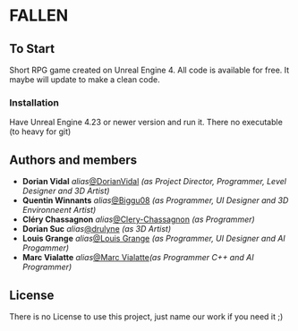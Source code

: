 # FALLEN

## To Start

Short RPG game created on Unreal Engine 4. All code is available for free. It maybe will update to make a clean code.

### Installation

Have Unreal Engine 4.23 or newer version and run it. There no executable (to heavy for git)

## Authors and members

* **Dorian Vidal** _alias_[@DorianVidal](https://github.com/DorianVidal) _(as Project Director, Programmer, Level Designer and 3D Artist)_
* **Quentin Winnants** _alias_[@Biggu08](https://github.com/Biggu08) _(as Programmer, UI Designer and 3D Environneent Artist)_
* **Cléry Chassagnon** _alias_[@Clery-Chassagnon](https://github.com/Clery-Chassagnon) _(as Programmer)_
* **Dorian Suc** _alias_[@drulyne](https://github.com/drulyne) _(as 3D Artist)_
* **Louis Grange** _alias_[@Louis Grange](https://github.com/Louis-GRANGE) _(as Programmer, UI Designer and AI Progammer)_
* **Marc Vialatte** _alias_[@Marc Vialatte](https://github.com/Marc-Vialatte)_(as Programmer C++ and AI Programmer)_

## License

There is no License to use this project, just name our work if you need it ;)
